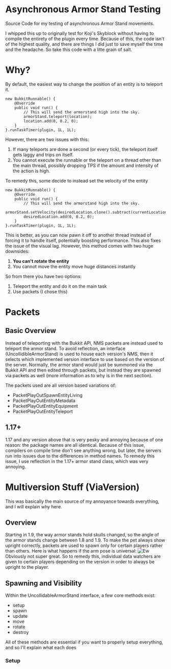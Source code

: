 # Asynchronous Armor Stand Testing
Source Code for my testing of asynchronous Armor Stand movements.

I whipped this up to originally test for Koji's Skyblock without having to compile the entirety of the plugin every time. Because of this, the code isn't of the highest quality, and there are things I did just to save myself the time and the headache. So take this code with a litte grain of salt.

# Why?
By default, the easiest way to change the position of an entity is to teleport it. 

```
new BukkitRunnable() {
    @Override
    public void run() {
        // This will send the armorstand high into the sky.
        armorStand.teleport(location);
        location.add(0, 0.2, 0);
    }
}.runTaskTimer(plugin, 1L, 1L);
```

However, there are two issues with this:
1. If many teleports are done a second (or every tick), the teleport itself gets laggy and trips on itself.
2. You cannot execute the runnable or the teleport on a thread other than the main thread, possibly dropping TPS if the amount and intensity of the action is high.

To remedy this, some decide to instead set the velocity of the entity

```
new BukkitRunnable() {
    @Override
    public void run() {
        // This will send the armorstand high into the sky.
        armorStand.setVelocity(desiredLocation.clone().subtract(currentLocation));
        desiredLocation.add(0, 0.2, 0);
    }
}.runTaskTimer(plugin, 1L, 1L);
```

This is better, as you can now pawn it off to another thread instead of forcing it to handle itself, potentially boosting performance. This also fixes the issue of the visual lag. However, this method comes with two huge downsides:

1. **You can't rotate the entity**
2. You cannot move the entity move huge distances instantly

So from there you have two options:
1. Teleport the entity and do it on the main task
2. Use packets (I chose this)

# Packets
## Basic Overview
Instead of teleporting with the Bukkit API, NMS packets are instead used to teleport the armor stand. To avoid reflection, an interface (UncollidibleArmorStand) is used to house each version's NMS, then it selects which implemented version interface to use based on the version of the server. Normally, the armor stand would just be summoned via the Bukkit API and then edited through packets, but instead they are spawned via packets as well (more information as to why is in the next section).

The packets used are all version based variations of:
- PacketPlayOutSpawnEntityLiving
- PacketPlayOutEntityMetadata
- PacketPlayOutEntityEquipment
- PacketPlayOutEntityTeleport

## 1.17+
1.17 and any version above that is very pesky and annoying because of one reason: the package names are all identical. Because of this issue, compilers on compile time don't see anything wrong, but later, the servers run into issues due to the differences in method names. To remedy this issue, I use reflection in the 1.17+ armor stand class, which was very annoying. 

# Multiversion Stuff (ViaVersion)
This was basically the main source of my annoyance towards everything, and I will explain why here. 

## Overview
Starting in 1.9, the way armor stands hold skulls changed, so the angle of the armor stands change between 1.8 and 1.9. To make the pet always show upright correctly, packets are used to spawn only for certain players rather than others. Here is what happens if the arm pose is universal:
![Ew](https://github.com/KojiV/AsyncArmorStandTest/assets/69867605/6c326014-6ddb-424b-90f3-67c398a06cf1)
Obviously not super great. So to remedy this, individual data watchers are given to certain players depending on the version in order to always be upright to the player.

## Spawning and Visibility
Within the UncollidableArmorStand interface, a few core methods exist:
- setup
- spawn
- update
- move
- rotate
- destroy

All of these methods are essential if you want to properly setup everything, and so I'll explain what each does

### Setup
